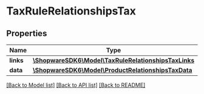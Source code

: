 # TaxRuleRelationshipsTax

## Properties
Name | Type | Description | Notes
------------ | ------------- | ------------- | -------------
**links** | [**\ShopwareSDK6\Model\TaxRuleRelationshipsTaxLinks**](TaxRuleRelationshipsTaxLinks.md) |  | [optional] 
**data** | [**\ShopwareSDK6\Model\ProductRelationshipsTaxData**](ProductRelationshipsTaxData.md) |  | [optional] 

[[Back to Model list]](../../README.md#documentation-for-models) [[Back to API list]](../../README.md#documentation-for-api-endpoints) [[Back to README]](../../README.md)

